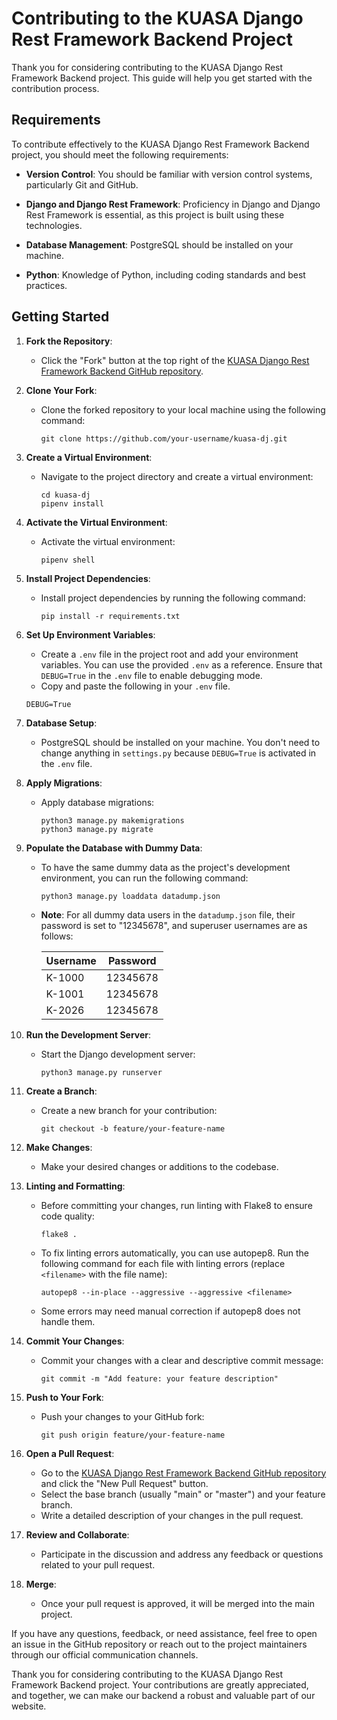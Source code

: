 # Contributing to the KUASA Django Rest Framework Backend Project

Thank you for considering contributing to the KUASA Django Rest Framework Backend project. This guide will help you get started with the contribution process.

## Requirements

To contribute effectively to the KUASA Django Rest Framework Backend project, you should meet the following requirements:

- **Version Control**: You should be familiar with version control systems, particularly Git and GitHub.

- **Django and Django Rest Framework**: Proficiency in Django and Django Rest Framework is essential, as this project is built using these technologies.

- **Database Management**: PostgreSQL should be installed on your machine.

- **Python**: Knowledge of Python, including coding standards and best practices.

## Getting Started

1. **Fork the Repository**:
   - Click the "Fork" button at the top right of the [KUASA Django Rest Framework Backend GitHub repository](https://github.com/kuasakenya/kuasa-dj).

2. **Clone Your Fork**:
   - Clone the forked repository to your local machine using the following command:

     ```
     git clone https://github.com/your-username/kuasa-dj.git
     ```

3. **Create a Virtual Environment**:
   - Navigate to the project directory and create a virtual environment:

     ```
     cd kuasa-dj
     pipenv install
     ```

4. **Activate the Virtual Environment**:
   - Activate the virtual environment:

     ```
     pipenv shell
     ```

5. **Install Project Dependencies**:
   - Install project dependencies by running the following command:

     ```
     pip install -r requirements.txt
     ```

6. **Set Up Environment Variables**:
   - Create a `.env` file in the project root and add your environment variables. You can use the provided `.env` as a reference. Ensure that `DEBUG=True` in the `.env` file to enable debugging mode.
   - Copy and paste the following in your `.env` file.

    ```
    DEBUG=True
    ```

7. **Database Setup**:
   - PostgreSQL should be installed on your machine. You don't need to change anything in `settings.py` because `DEBUG=True` is activated in the `.env` file.

8. **Apply Migrations**:
   - Apply database migrations:

     ```
     python3 manage.py makemigrations
     python3 manage.py migrate
     ```

9. **Populate the Database with Dummy Data**:
   - To have the same dummy data as the project's development environment, you can run the following command:

     ```
     python3 manage.py loaddata datadump.json
     ```

   - **Note**: For all dummy data users in the `datadump.json` file, their password is set to "12345678", and superuser usernames are as follows:

     | Username  | Password    |
     |-----------|-------------|
     | K-1000    | 12345678    |
     | K-1001    | 12345678    |
     | K-2026    | 12345678    |

10. **Run the Development Server**:
    - Start the Django development server:

      ```
      python3 manage.py runserver
      ```

11. **Create a Branch**:
    - Create a new branch for your contribution:

      ```
      git checkout -b feature/your-feature-name
      ```

12. **Make Changes**:
    - Make your desired changes or additions to the codebase.

13. **Linting and Formatting**:
    - Before committing your changes, run linting with Flake8 to ensure code quality:

      ```
      flake8 .
      ```

    - To fix linting errors automatically, you can use autopep8. Run the following command for each file with linting errors (replace `<filename>` with the file name):

      ```
      autopep8 --in-place --aggressive --aggressive <filename>
      ```

    - Some errors may need manual correction if autopep8 does not handle them.

14. **Commit Your Changes**:
    - Commit your changes with a clear and descriptive commit message:

      ```
      git commit -m "Add feature: your feature description"
      ```

15. **Push to Your Fork**:
    - Push your changes to your GitHub fork:

      ```
      git push origin feature/your-feature-name
      ```

16. **Open a Pull Request**:
    - Go to the [KUASA Django Rest Framework Backend GitHub repository](https://github.com/kuasakenya/kuasa-dj) and click the "New Pull Request" button.
    - Select the base branch (usually "main" or "master") and your feature branch.
    - Write a detailed description of your changes in the pull request.

17. **Review and Collaborate**:
    - Participate in the discussion and address any feedback or questions related to your pull request.

18. **Merge**:
    - Once your pull request is approved, it will be merged into the main project.

If you have any questions, feedback, or need assistance, feel free to open an issue in the GitHub repository or reach out to the project maintainers through our official communication channels.

Thank you for considering contributing to the KUASA Django Rest Framework Backend project. Your contributions are greatly appreciated, and together, we can make our backend a robust and valuable part of our website.
